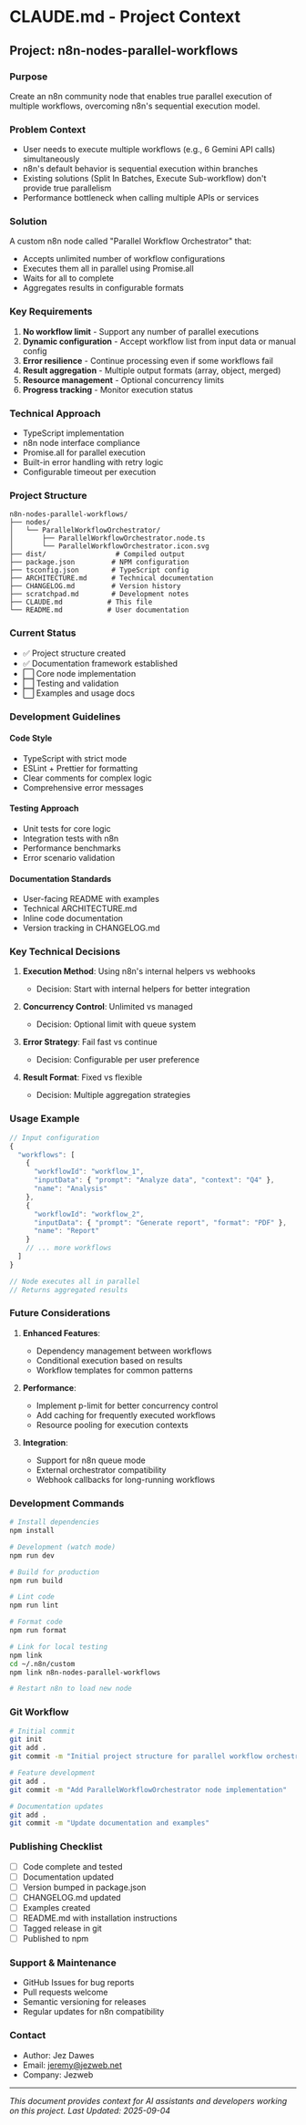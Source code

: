 # CLAUDE.md - Project Context

## Project: n8n-nodes-parallel-workflows

### Purpose
Create an n8n community node that enables true parallel execution of multiple workflows, overcoming n8n's sequential execution model.

### Problem Context
- User needs to execute multiple workflows (e.g., 6 Gemini API calls) simultaneously
- n8n's default behavior is sequential execution within branches
- Existing solutions (Split In Batches, Execute Sub-workflow) don't provide true parallelism
- Performance bottleneck when calling multiple APIs or services

### Solution
A custom n8n node called "Parallel Workflow Orchestrator" that:
- Accepts unlimited number of workflow configurations
- Executes them all in parallel using Promise.all
- Waits for all to complete
- Aggregates results in configurable formats

### Key Requirements
1. **No workflow limit** - Support any number of parallel executions
2. **Dynamic configuration** - Accept workflow list from input data or manual config
3. **Error resilience** - Continue processing even if some workflows fail
4. **Result aggregation** - Multiple output formats (array, object, merged)
5. **Resource management** - Optional concurrency limits
6. **Progress tracking** - Monitor execution status

### Technical Approach
- TypeScript implementation
- n8n node interface compliance
- Promise.all for parallel execution
- Built-in error handling with retry logic
- Configurable timeout per execution

### Project Structure
```
n8n-nodes-parallel-workflows/
├── nodes/
│   └── ParallelWorkflowOrchestrator/
│       ├── ParallelWorkflowOrchestrator.node.ts
│       └── ParallelWorkflowOrchestrator.icon.svg
├── dist/                 # Compiled output
├── package.json         # NPM configuration
├── tsconfig.json        # TypeScript config
├── ARCHITECTURE.md      # Technical documentation
├── CHANGELOG.md         # Version history
├── scratchpad.md        # Development notes
├── CLAUDE.md           # This file
└── README.md           # User documentation
```

### Current Status
- ✅ Project structure created
- ✅ Documentation framework established
- ⬜ Core node implementation
- ⬜ Testing and validation
- ⬜ Examples and usage docs

### Development Guidelines

#### Code Style
- TypeScript with strict mode
- ESLint + Prettier for formatting
- Clear comments for complex logic
- Comprehensive error messages

#### Testing Approach
- Unit tests for core logic
- Integration tests with n8n
- Performance benchmarks
- Error scenario validation

#### Documentation Standards
- User-facing README with examples
- Technical ARCHITECTURE.md
- Inline code documentation
- Version tracking in CHANGELOG.md

### Key Technical Decisions

1. **Execution Method**: Using n8n's internal helpers vs webhooks
   - Decision: Start with internal helpers for better integration
   
2. **Concurrency Control**: Unlimited vs managed
   - Decision: Optional limit with queue system
   
3. **Error Strategy**: Fail fast vs continue
   - Decision: Configurable per user preference

4. **Result Format**: Fixed vs flexible
   - Decision: Multiple aggregation strategies

### Usage Example

```javascript
// Input configuration
{
  "workflows": [
    {
      "workflowId": "workflow_1",
      "inputData": { "prompt": "Analyze data", "context": "Q4" },
      "name": "Analysis"
    },
    {
      "workflowId": "workflow_2", 
      "inputData": { "prompt": "Generate report", "format": "PDF" },
      "name": "Report"
    }
    // ... more workflows
  ]
}

// Node executes all in parallel
// Returns aggregated results
```

### Future Considerations

1. **Enhanced Features**:
   - Dependency management between workflows
   - Conditional execution based on results
   - Workflow templates for common patterns

2. **Performance**:
   - Implement p-limit for better concurrency control
   - Add caching for frequently executed workflows
   - Resource pooling for execution contexts

3. **Integration**:
   - Support for n8n queue mode
   - External orchestrator compatibility
   - Webhook callbacks for long-running workflows

### Development Commands

```bash
# Install dependencies
npm install

# Development (watch mode)
npm run dev

# Build for production
npm run build

# Lint code
npm run lint

# Format code
npm run format

# Link for local testing
npm link
cd ~/.n8n/custom
npm link n8n-nodes-parallel-workflows

# Restart n8n to load new node
```

### Git Workflow

```bash
# Initial commit
git init
git add .
git commit -m "Initial project structure for parallel workflow orchestrator"

# Feature development
git add .
git commit -m "Add ParallelWorkflowOrchestrator node implementation"

# Documentation updates
git add .
git commit -m "Update documentation and examples"
```

### Publishing Checklist

- [ ] Code complete and tested
- [ ] Documentation updated
- [ ] Version bumped in package.json
- [ ] CHANGELOG.md updated
- [ ] Examples created
- [ ] README.md with installation instructions
- [ ] Tagged release in git
- [ ] Published to npm

### Support & Maintenance

- GitHub Issues for bug reports
- Pull requests welcome
- Semantic versioning for releases
- Regular updates for n8n compatibility

### Contact

- Author: Jez Dawes
- Email: jeremy@jezweb.net
- Company: Jezweb

---

*This document provides context for AI assistants and developers working on this project.*
*Last Updated: 2025-09-04*